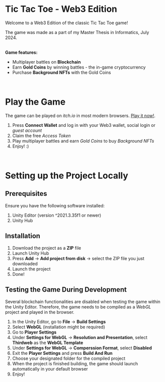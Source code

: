 # Tic Tac Toe - Web3 Edition
Welcome to a Web3 Edition of the classic Tic Tac Toe game! <br>

The game was made as a part of my Master Thesis in Informatics, July 2024. <br> <br>


**Game features:** <br>

- Multiplayer battles on **Blockchain**
- Earn **Gold Coins** by winning battles - the in-game cryptocurrency
- Purchase **Background NFTs** with the Gold Coins




&ensp;

# Play the Game
The game can be played on _itch.io_ in most modern browsers. [Play it now!](https://groven99.itch.io/web3-tic-tac-toe).

1. Press **Connect Wallet** and log in with your Web3 wallet, social login or _guest account_
2. Claim the free _Access Token_
3. Play multiplayer battles and earn _Gold Coins_ to buy _Background NFTs_
4. Enjoy! :)

&ensp;


# Setting up the Project Locally

## Prerequisites
Ensure you have the following software installed:
1. Unity Editor (version ^2021.3.35f1 or newer)
2. Unity Hub 

## Installation

1. Download the project as a **ZIP** file
2. Launch Unity Hub
3. Press **Add** -> **Add project from disk** -> select the ZIP file you just downloaded
4. Launch the project
5. Done!

## Testing the Game During Development
Several blockchain functionalities are disabled when testing the game within the Unity Editor. Therefore, the game needs to be compiled as a _WebGL_ project and played in the browser.

1. In the Unity Editor, go to **File** -> **Build Settings**
2. Select **WebGL** (installation might be required)
3. Go to **Player Settings**
4. Under **Settings for WebGL** -> **Resolution and Presentation**, select **Thirdweb** as the **WebGL Template**
5. Under **Settings for WebGL** -> **Comperssion Format**, select **Disabled**
6. Exit the **Player Settings** and press **Build And Run**
7. Choose your designated folder for the compiled project
8. When the project is finished building, the game should launch automatically in your default browser
9. Enjoy!


